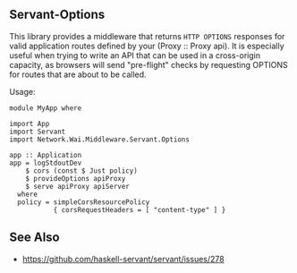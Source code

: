 ## Servant-Options

This library provides a middleware that returns `HTTP OPTIONS` responses for
valid application routes defined by your (Proxy :: Proxy api).
It is especially useful when trying to write an API that can be used
in a cross-origin capacity, as browsers will send "pre-flight" checks
by requesting OPTIONS for routes that are about to be called.

Usage:

    module MyApp where

    import App
    import Servant
    import Network.Wai.Middleware.Servant.Options

    app :: Application
    app = logStdoutDev
        $ cors (const $ Just policy)
        $ provideOptions apiProxy
        $ serve apiProxy apiServer
      where
      policy = simpleCorsResourcePolicy
               { corsRequestHeaders = [ "content-type" ] }

## See Also

* <https://github.com/haskell-servant/servant/issues/278>
